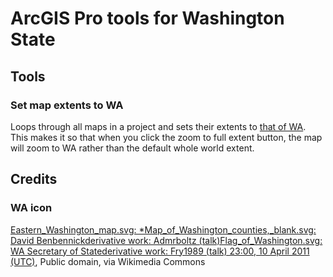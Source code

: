﻿# ArcGIS Pro tools for Washington State

## Tools

### Set map extents to WA

Loops through all maps in a project and sets their extents to [that of WA][Extent of WA]. This makes it so that when you click the zoom to full extent button, the map will zoom to WA rather than the default whole world extent.

[Extent of WA]:https://epsg.io/1416-area

## Credits

### WA icon

<a href="https://commons.wikimedia.org/wiki/File:Flag_map_of_Washington.svg">Eastern_Washington_map.svg: *Map_of_Washington_counties,_blank.svg: David Benbennickderivative work: Admrboltz (talk)Flag_of_Washington.svg: WA Secretary of Statederivative work: Fry1989 (talk) 23:00, 10 April 2011 (UTC)</a>, Public domain, via Wikimedia Commons